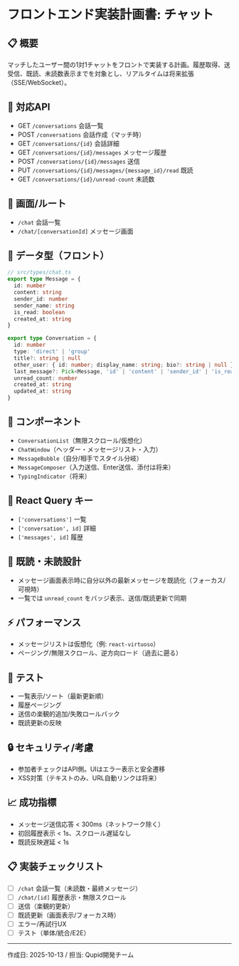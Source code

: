 # フロントエンド実装計画書: チャット

## 📋 概要
マッチしたユーザー間の1対1チャットをフロントで実装する計画。履歴取得、送受信、既読、未読数表示までを対象とし、リアルタイムは将来拡張（SSE/WebSocket）。

## 🔌 対応API
- GET `/conversations` 会話一覧
- POST `/conversations` 会話作成（マッチ時）
- GET `/conversations/{id}` 会話詳細
- GET `/conversations/{id}/messages` メッセージ履歴
- POST `/conversations/{id}/messages` 送信
- PUT `/conversations/{id}/messages/{message_id}/read` 既読
- GET `/conversations/{id}/unread-count` 未読数

## 🧭 画面/ルート
- `/chat` 会話一覧
- `/chat/[conversationId]` メッセージ画面

## 🧱 データ型（フロント）
```ts
// src/types/chat.ts
export type Message = {
  id: number
  content: string
  sender_id: number
  sender_name: string
  is_read: boolean
  created_at: string
}

export type Conversation = {
  id: number
  type: 'direct' | 'group'
  title?: string | null
  other_user: { id: number; display_name: string; bio?: string | null }
  last_message?: Pick<Message, 'id' | 'content' | 'sender_id' | 'is_read' | 'created_at'> | null
  unread_count: number
  created_at: string
  updated_at: string
}
```

## 🧰 コンポーネント
- `ConversationList`（無限スクロール/仮想化）
- `ChatWindow`（ヘッダー・メッセージリスト・入力）
- `MessageBubble`（自分/相手でスタイル分岐）
- `MessageComposer`（入力送信、Enter送信、添付は将来）
- `TypingIndicator`（将来）

## 🔄 React Query キー
- `['conversations']` 一覧
- `['conversation', id]` 詳細
- `['messages', id]` 履歴

## 🧠 既読・未読設計
- メッセージ画面表示時に自分以外の最新メッセージを既読化（フォーカス/可視時）
- 一覧では `unread_count` をバッジ表示、送信/既読更新で同期

## ⚡ パフォーマンス
- メッセージリストは仮想化（例: `react-virtuoso`）
- ページング/無限スクロール、逆方向ロード（過去に遡る）

## 🧪 テスト
- 一覧表示/ソート（最新更新順）
- 履歴ページング
- 送信の楽観的追加/失敗ロールバック
- 既読更新の反映

## 🔒 セキュリティ/考慮
- 参加者チェックはAPI側。UIはエラー表示と安全遷移
- XSS対策（テキストのみ、URL自動リンクは将来）

## 📈 成功指標
- メッセージ送信応答 < 300ms（ネットワーク除く）
- 初回履歴表示 < 1s、スクロール遅延なし
- 既読反映遅延 < 1s

## 📋 実装チェックリスト
- [ ] `/chat` 会話一覧（未読数・最終メッセージ）
- [ ] `/chat/[id]` 履歴表示・無限スクロール
- [ ] 送信（楽観的更新）
- [ ] 既読更新（画面表示/フォーカス時）
- [ ] エラー/再試行UX
- [ ] テスト（単体/統合/E2E）

---
作成日: 2025-10-13 / 担当: Qupid開発チーム



